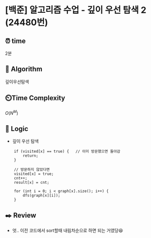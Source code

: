 # [백준] 알고리즘 수업 - 깊이 우선 탐색 2 (24480번)

## ⏰  **time**

2분

## :pushpin: **Algorithm**

깊이우선탐색

## ⏲️**Time Complexity**

$O(N^M)$

## :round_pushpin: **Logic**

- 깊이 우선 탐색
```
  	if (visited[x] == true) {	// 이미 방문했으면 돌아감
  		return;
  	}
  
  	// 방문하지 않았다면
  	visited[x] = true;
  	cnt++;
  	result[x] = cnt;
  
  	for (int i = 0; i < graph[x].size(); i++) {
  		dfs(graph[x][i]);
  	}
```

## :black_nib: **Review**

- 엇.. 이전 코드에서 sort할때 내림차순으로 하면 되는 거였당😆
